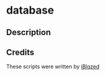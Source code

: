 # database

## Description


## Credits
These scripts were written by [iBlqzed](https://github.com/iBlqzed)
